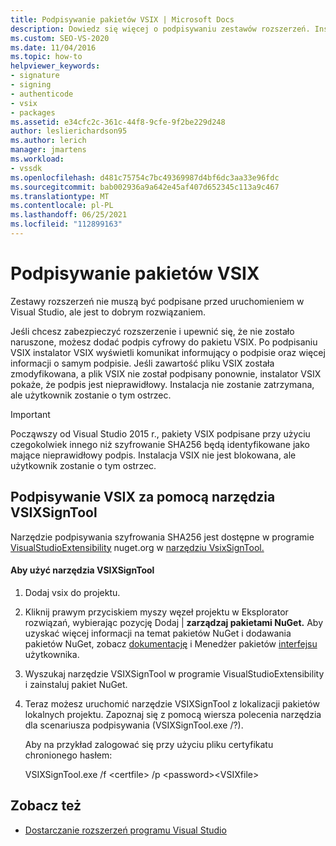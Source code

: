 ```yaml
---
title: Podpisywanie pakietów VSIX | Microsoft Docs
description: Dowiedz się więcej o podpisywaniu zestawów rozszerzeń. Instalator VSIX wyświetla komunikat informujący o podpisie VSIX oraz informacje o samym podpisie.
ms.custom: SEO-VS-2020
ms.date: 11/04/2016
ms.topic: how-to
helpviewer_keywords:
- signature
- signing
- authenticode
- vsix
- packages
ms.assetid: e34cfc2c-361c-44f8-9cfe-9f2be229d248
author: leslierichardson95
ms.author: lerich
manager: jmartens
ms.workload:
- vssdk
ms.openlocfilehash: d481c75754c7bc49369987d4bf6dc3aa33e96fdc
ms.sourcegitcommit: bab002936a9a642e45af407d652345c113a9c467
ms.translationtype: MT
ms.contentlocale: pl-PL
ms.lasthandoff: 06/25/2021
ms.locfileid: "112899163"
---
```

# <a name="signing-vsix-packages"></a>Podpisywanie pakietów VSIX
Zestawy rozszerzeń nie muszą być podpisane przed uruchomieniem w Visual Studio, ale jest to dobrym rozwiązaniem.

 Jeśli chcesz zabezpieczyć rozszerzenie i upewnić się, że nie zostało naruszone, możesz dodać podpis cyfrowy do pakietu VSIX. Po podpisaniu VSIX instalator VSIX wyświetli komunikat informujący o podpisie oraz więcej informacji o samym podpisie. Jeśli zawartość pliku VSIX została zmodyfikowana, a plik VSIX nie został podpisany ponownie, instalator VSIX pokaże, że podpis jest nieprawidłowy. Instalacja nie zostanie zatrzymana, ale użytkownik zostanie o tym ostrzec.

> [!IMPORTANT]
> Począwszy od Visual Studio 2015 r., pakiety VSIX podpisane przy użyciu czegokolwiek innego niż szyfrowanie SHA256 będą identyfikowane jako mające nieprawidłowy podpis. Instalacja VSIX nie jest blokowana, ale użytkownik zostanie o tym ostrzec.

## <a name="signing-a-vsix-with-vsixsigntool"></a>Podpisywanie VSIX za pomocą narzędzia VSIXSignTool
 Narzędzie podpisywania szyfrowania SHA256 jest dostępne w programie [VisualStudioExtensibility](https://www.nuget.org/profiles/VisualStudioExtensibility) nuget.org w [narzędziu VsixSignTool.](https://www.nuget.org/packages/Microsoft.VSSDK.Vsixsigntool)

#### <a name="to-use-the-vsixsigntool"></a>Aby użyć narzędzia VSIXSignTool

1. Dodaj vsix do projektu.

2. Kliknij prawym przyciskiem myszy węzeł projektu w Eksplorator rozwiązań, wybierając pozycję Dodaj &#124; **zarządzaj pakietami NuGet.**  Aby uzyskać więcej informacji na temat pakietów NuGet i dodawania pakietów NuGet, zobacz [dokumentację](/NuGet) i Menedżer pakietów [interfejsu](/NuGet/Tools/Package-Manager-UI) użytkownika.

3. Wyszukaj narzędzie VSIXSignTool w programie VisualStudioExtensibility i zainstaluj pakiet NuGet.

4. Teraz możesz uruchomić narzędzie VSIXSignTool z lokalizacji pakietów lokalnych projektu. Zapoznaj się z pomocą wiersza polecenia narzędzia dla scenariusza podpisywania (VSIXSignTool.exe /?).

   Aby na przykład zalogować się przy użyciu pliku certyfikatu chronionego hasłem:

   VSIXSignTool.exe /f \<certfile> /p \<password>\<VSIXfile>

## <a name="see-also"></a>Zobacz też
- [Dostarczanie rozszerzeń programu Visual Studio](../extensibility/shipping-visual-studio-extensions.md)
